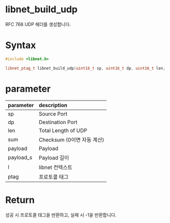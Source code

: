 # libnet_build_udp

RFC 768 UDP 헤더를 생성합니다.

# **Syntax**

```c++
#include <libnet.h>

libnet_ptag_t libnet_build_udp(uint16_t sp, uint16_t dp, uint16_t len, uint16_t sum, const uint8_t *payload, uint32_t payload_s, libnet_t *l, libnet_ptag_t ptag);
```

# **parameter**

| parameter | description   |
| :---      | :---          |
| sp        | Source Port |
| dp        | Destination Port |
| len       | Total Length of UDP |
| sum       | Checksum (0이면 자동 계산) |
| payload   | Payload |
| payload_s | Payload 길이 |
| l         | libnet 컨텍스트 |
| ptag      | 프로토콜 태그 |

# **Return**

성공 시 프로토콜 태그을 반환하고, 실패 시 -1을 반환합니다.